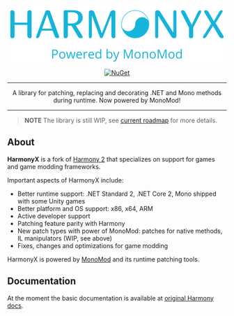 <p align="center">
	<img src="./logo.png" alt="HarmonyX Logo" height="128" />
</p>

<p align="center">
	<a href="https://www.nuget.org/packages/HarmonyX/">
		<img src="https://img.shields.io/nuget/dt/HarmonyX?label=NuGet&style=for-the-badge" alt="NuGet" />
	</a>
</p>

***

<p align="center">
	A library for patching, replacing and decorating .NET and Mono methods during runtime. Now powered by MonoMod!
</p>

***

> **NOTE**
> The library is still WIP, see [current roadmap](https://github.com/BepInEx/HarmonyX/issues/2) for more details.

## About

**HarmonyX** is a fork of [Harmony 2](https://github.com/pardeike/Harmony) that specializes on support for games and game modding frameworks.

Important aspects of HarmonyX include:

* Better runtime support: .NET Standard 2, .NET Core 2, Mono shipped with some Unity games
* Better platform and OS support: x86, x64, ARM
* Active developer support
* Patching feature parity with Harmony
* New patch types with power of MonoMod: patches for native methods, IL manipulators (WIP, see above)
* Fixes, changes and optimizations for game modding

HarmonyX is powered by [MonoMod](https://github.com/MonoMod) and its runtime patching tools.

## Documentation

At the moment the basic documentation is available at [original Harmony docs](http://pardeike.github.io/Harmony).
